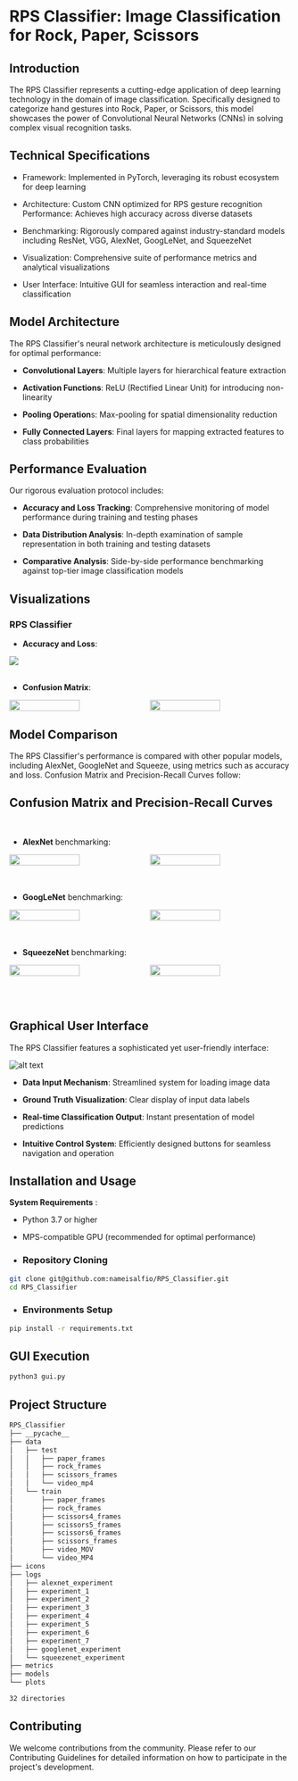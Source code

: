 # RPS Classifier: Image Classification for Rock, Paper, Scissors 

## Introduction

The RPS Classifier represents a cutting-edge application of deep learning technology in the domain of image classification. Specifically designed to categorize hand gestures into Rock, Paper, or Scissors, this model showcases the power of Convolutional Neural Networks (CNNs) in solving complex visual recognition tasks.

## Technical Specifications

- Framework: Implemented in PyTorch, leveraging its robust ecosystem for deep learning

- Architecture: Custom CNN optimized for RPS gesture recognition
Performance: Achieves high accuracy across diverse datasets

- Benchmarking: Rigorously compared against industry-standard models including ResNet, VGG, AlexNet, GoogLeNet, and SqueezeNet

- Visualization: Comprehensive suite of performance metrics and analytical visualizations

- User Interface: Intuitive GUI for seamless interaction and real-time classification

## Model Architecture

The RPS Classifier's neural network architecture is meticulously designed for optimal performance:

- **Convolutional Layers**: Multiple layers for hierarchical feature extraction

- **Activation Functions**: ReLU (Rectified Linear Unit) for introducing non-linearity

- **Pooling Operation**s: Max-pooling for spatial dimensionality reduction

- **Fully Connected Layers**: Final layers for mapping extracted features to class probabilities

## Performance Evaluation

Our rigorous evaluation protocol includes:

- **Accuracy and Loss Tracking**: Comprehensive monitoring of model performance during training and testing phases

- **Data Distribution Analysis**: In-depth examination of sample representation in both training and testing datasets

- **Comparative Analysis**: Side-by-side performance benchmarking against top-tier image classification models

## Visualizations

### RPS Classifier 

- **Accuracy and Loss**: 

<img src="./plots/experiment_3_accuracy_and_Loss.png" align="center">
<br><br>

- **Confusion Matrix**: 

<div style="display: flex;">
  <img src="./plots/rps_classifier_confusion_matrix.png"width="50%" align="center">
  <img src="./plots/rps_classifier_prec_rec_curve.png"width="50%" align="center">
</div>

## Model Comparison

The RPS Classifier's performance is compared with other popular models, including AlexNet, GoogleNet and Squeeze, using metrics such as accuracy and loss. Confusion Matrix and Precision-Recall Curves follow:

## Confusion Matrix and Precision-Recall Curves
<br>

- **AlexNet** benchmarking: 

<div style="display: flex;">
  <img src="./plots/alexnet_experiment_confusion_matrix.png"width="50%" align="center">
  <img src="./plots/alexnet_experiment_prec_rec_curve.png"width="50%" align="center">
</div>
<br><br>

- **GoogLeNet** benchmarking: 

<div style="display: flex;">
  <img src="./plots/googlenet_experiment_confusion_matrix.png"width="50%" align="center">
  <img src="./plots/googlenet_experiment_prec_rec_curve.png"width="50%" align="center">
</div>
<br><br>

- **SqueezeNet** benchmarking:
<div style="display: flex;">
  <img src="./plots/squeezenet_experiment_confusion_matrix.png"width="50%" align="center">
  <img src="./plots/squeezenet_experiment_prec_rec_curve.png"width="50%" align="center">
</div>

<br><br>

## Graphical User Interface

The RPS Classifier features a sophisticated yet user-friendly interface:

![alt text](<Screenshot 2024-07-20 alle 00.25.05.png>)

- **Data Input Mechanism**: Streamlined system for loading image data

- **Ground Truth Visualization**: Clear display of input data labels

- **Real-time Classification Output**: Instant presentation of model predictions

- **Intuitive Control System**: Efficiently designed buttons for seamless navigation and operation

## Installation and Usage

**System Requirements** :

- Python 3.7 or higher

- MPS-compatible GPU (recommended for optimal performance)

- ### Repository Cloning

```bash
git clone git@github.com:nameisalfio/RPS_Classifier.git
cd RPS_Classifier
```

- ### Environments Setup

```bash
pip install -r requirements.txt
```

## GUI Execution

```bash
python3 gui.py
```

## Project Structure

```bash
RPS_Classifier
├── __pycache__
├── data
│   ├── test
│   │   ├── paper_frames
│   │   ├── rock_frames
│   │   ├── scissors_frames
│   │   └── video_mp4
│   └── train
│       ├── paper_frames
│       ├── rock_frames
│       ├── scissors4_frames
│       ├── scissors5_frames
│       ├── scissors6_frames
│       ├── scissors_frames
│       ├── video_MOV
│       └── video_MP4
├── icons
├── logs
│   ├── alexnet_experiment
│   ├── experiment_1
│   ├── experiment_2
│   ├── experiment_3
│   ├── experiment_4
│   ├── experiment_5
│   ├── experiment_6
│   ├── experiment_7
│   ├── googlenet_experiment
│   └── squeezenet_experiment
├── metrics
├── models
└── plots

32 directories
```

## Contributing

We welcome contributions from the community. Please refer to our Contributing Guidelines for detailed information on how to participate in the project's development.